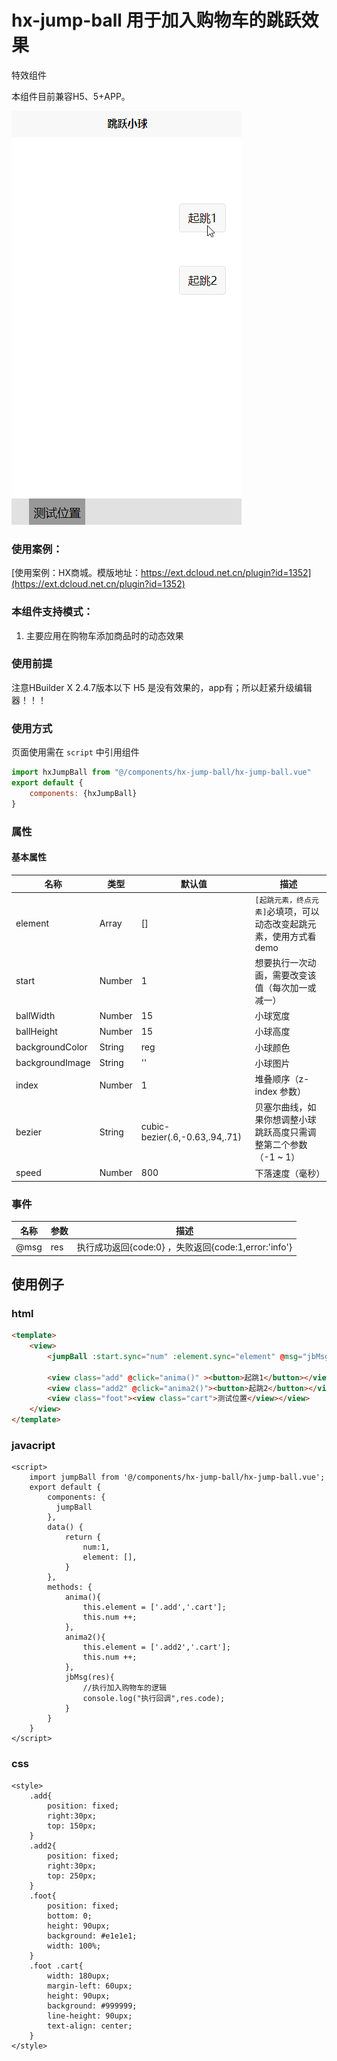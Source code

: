 # hx-jump-ball 用于加入购物车的跳跃效果

特效组件

本组件目前兼容H5、5+APP。

 ![image](https://raw.githubusercontent.com/Asuancaiyu/uniapp/master/components/hx-jump-ball/demo.gif)
### 使用案例：
[使用案例：HX商城。模版地址：https://ext.dcloud.net.cn/plugin?id=1352](https://ext.dcloud.net.cn/plugin?id=1352)

### 本组件支持模式：
1. 主要应用在购物车添加商品时的动态效果  


### 使用前提

注意HBuilder X 2.4.7版本以下 H5 是没有效果的，app有；所以赶紧升级编辑器！！！

### 使用方式	
页面使用需在 ``` script ``` 中引用组件
``` javascript
import hxJumpBall from "@/components/hx-jump-ball/hx-jump-ball.vue"
export default {
    components: {hxJumpBall}
}
```


### 属性
#### 基本属性 
| 名称                         | 类型            | 默认值                | 描述                                               |
| ----------------------------|---------------  | ---------------------- | ---------------------------------------------------|
| element                     | Array           | []                     | `[起跳元素，终点元素]`必填项，可以动态改变起跳元素，使用方式看demo     |
| start                       | Number          | 1                      | 想要执行一次动画，需要改变该值（每次加一或减一）						|
| ballWidth                   | Number          | 15                     | 小球宽度                                           |
| ballHeight                  | Number          | 15                     | 小球高度                                           |
| backgroundColor             | String          | reg                    | 小球颜色                                           |
| backgroundImage             | String          | ''                     | 小球图片                                          |
| index                       | Number          | 1                      | 堆叠顺序（z-index 参数）                                     |
| bezier                      | String          | cubic-bezier(.6,-0.63,.94,.71)          | 贝塞尔曲线，如果你想调整小球跳跃高度只需调整第二个参数 （-1 ~ 1）                             |
| speed                       | Number          | 800                    | 下落速度（毫秒）                             |


### 事件
| 名称             | 参数              | 描述                      |
| -----------------|------------------| --------------------------|
| @msg             | res              | 执行成功返回{code:0} ，失败返回{code:1,error:'info'}         |

## 使用例子

### html
``` html
<template>
	<view>
		<jumpBall :start.sync="num" :element.sync="element" @msg="jbMsg" />
		  
		<view class="add" @click="anima()" ><button>起跳1</button></view>
		<view class="add2" @click="anima2()"><button>起跳2</button></view>  
		<view class="foot"><view class="cart">测试位置</view></view>
	</view>
</template>
```

### javacript
``` javacript
<script>
	import jumpBall from '@/components/hx-jump-ball/hx-jump-ball.vue';
	export default {
		components: {
		  jumpBall
		},
		data() {
			return {
				num:1,
				element: [],
			}
		},
		methods: {
			anima(){
				this.element = ['.add','.cart'];
				this.num ++; 
			},
			anima2(){
				this.element = ['.add2','.cart'];
				this.num ++;
			}, 
			jbMsg(res){
				//执行加入购物车的逻辑
				console.log("执行回调",res.code);
			}
		}
	}
</script>
```

### css
```
<style>
	.add{
		position: fixed;
		right:30px;
		top: 150px;
	}
	.add2{
		position: fixed;
		right:30px;
		top: 250px;
	}
	.foot{
		position: fixed;
		bottom: 0;
		height: 90upx;
		background: #e1e1e1;
		width: 100%;
	}
	.foot .cart{
		width: 180upx;
		margin-left: 60upx;
		height: 90upx;
		background: #999999;
		line-height: 90upx;
		text-align: center;
	}
</style>
```